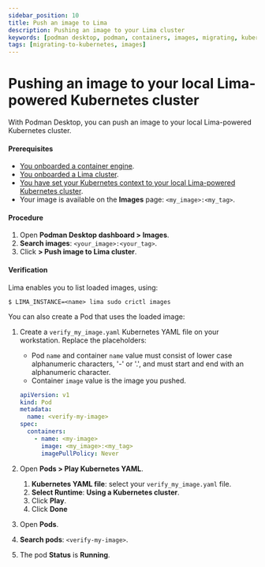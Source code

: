 ```yaml
---
sidebar_position: 10
title: Push an image to Lima
description: Pushing an image to your Lima cluster
keywords: [podman desktop, podman, containers, images, migrating, kubernetes]
tags: [migrating-to-kubernetes, images]
---
```


# Pushing an image to your local Lima-powered Kubernetes cluster

With Podman Desktop, you can push an image to your local Lima-powered Kubernetes cluster.

#### Prerequisites

- [You onboarded a container engine](/docs/containers).
- [You onboarded a Lima cluster](/docs/lima).
- [You have set your Kubernetes context to your local Lima-powered Kubernetes cluster](/docs/kubernetes/existing-kubernetes).
- Your image is available on the **Images** page: `<my_image>:<my_tag>`.

#### Procedure

1. Open **Podman Desktop dashboard > <icon icon="fa-solid fa-cloud" size="lg" /> Images**.
1. **<icon icon="fa-solid fa-search" size="lg" /> Search images**: `<your_image>:<your_tag>`.
1. Click **<icon icon="fa-solid fa-ellipsis-v" size="lg" /> > <icon icon="fa-solid fa-ellipsis-v" size="lg" /> Push image to Lima cluster**.

#### Verification

Lima enables you to list loaded images, using:

```shell-session
$ LIMA_INSTANCE=<name> lima sudo crictl images
```

You can also create a Pod that uses the loaded image:

1. Create a `verify_my_image.yaml` Kubernetes YAML file on your workstation.
   Replace the placeholders:

   - Pod `name` and container `name` value must consist of lower case alphanumeric characters, '-' or '.', and must start and end with an alphanumeric character.
   - Container `image` value is the image you pushed.

   ```yaml
   apiVersion: v1
   kind: Pod
   metadata:
     name: <verify-my-image>
   spec:
     containers:
       - name: <my-image>
         image: <my_image>:<my_tag>
         imagePullPolicy: Never
   ```

1. Open **<icon icon="fa-solid fa-cubes" size="lg" /> Pods > Play Kubernetes YAML**.
   1. **Kubernetes YAML file**: select your `verify_my_image.yaml` file.
   1. **Select Runtime**: **Using a Kubernetes cluster**.
   1. Click **Play**.
   1. Click **Done**
1. Open **<icon icon="fa-solid fa-cubes" size="lg" /> Pods**.
1. **<icon icon="fa-solid fa-search" size="lg" /> Search pods**: `<verify-my-image>`.
1. The pod **Status** is **Running**.
